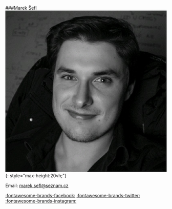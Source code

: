 
###Marek Šefl
![](images/creator.jpg){: style="max-height:20vh;"}

Email: marek.sefl@seznam.cz

[:fontawesome-brands-facebook:](https://www.facebook.com/marek.sefl.3)
[:fontawesome-brands-twitter:](https://twitter.com/marek_sefl)
[:fontawesome-brands-instagram:](https://www.instagram.com/seflmar/)